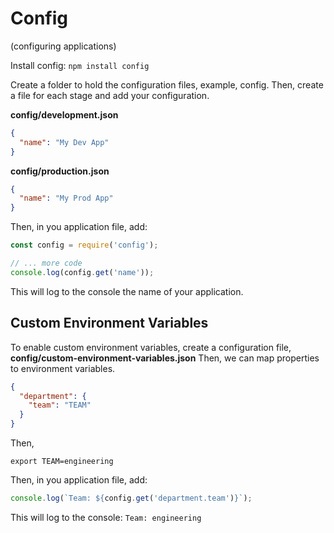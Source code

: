 # Config
(configuring applications)

Install config: `npm install config`

Create a folder to hold the configuration files, example, config.
Then, create a file for each stage and add your configuration.

**config/development.json**

```json
{
  "name": "My Dev App"
}
```

**config/production.json**

```json
{
  "name": "My Prod App"
}
```

Then, in you application file, add:

```js
const config = require('config');

// ... more code
console.log(config.get('name'));
```

This will log to the console the name of your application.

## Custom Environment Variables

To enable custom environment variables, create a configuration file, **config/custom-environment-variables.json**
Then, we can map properties to environment variables.

```json
{
  "department": {
    "team": "TEAM"
  }
}
```

Then,
```
export TEAM=engineering
```

Then, in you application file, add:

```js
console.log(`Team: ${config.get('department.team')}`);
```

This will log to the console: `Team: engineering`